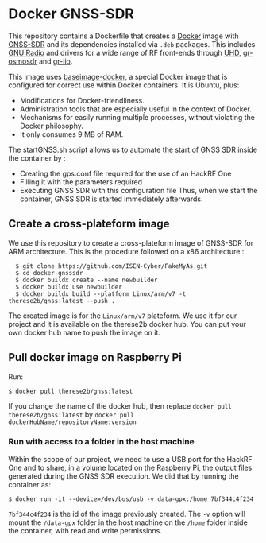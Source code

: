 <!-- prettier-ignore-start -->
[comment]: # (
SPDX-License-Identifier: MIT
)

[comment]: # (
SPDX-FileCopyrightText: 2020 Carles Fernandez-Prades <carles.fernandez@cttc.es>
)
<!-- prettier-ignore-end -->

# Docker GNSS-SDR 

This repository contains a Dockerfile that creates a
[Docker](https://www.docker.com/) image with [GNSS-SDR](https://gnss-sdr.org)
and its dependencies installed via `.deb` packages. This includes
[GNU Radio](https://gnuradio.org/) and drivers for a wide range of RF front-ends
through [UHD](https://github.com/EttusResearch/uhd),
[gr-osmosdr](http://osmocom.org/projects/sdr/wiki/GrOsmoSDR) and
[gr-iio](https://github.com/analogdevicesinc/gr-iio).

This image uses [baseimage-docker](https://github.com/phusion/baseimage-docker),
a special Docker image that is configured for correct use within Docker
containers. It is Ubuntu, plus:

- Modifications for Docker-friendliness.
- Administration tools that are especially useful in the context of Docker.
- Mechanisms for easily running multiple processes, without violating the Docker
  philosophy.
- It only consumes 9 MB of RAM.

The startGNSS.sh script allows us to automate the start of GNSS SDR inside the container by :
- Creating the gps.conf file required for the use of an HackRF One
- Filling it with the parameters required
- Executing GNSS SDR with this configuration file
Thus, when we start the container, GNSS SDR is started immediately afterwards.

## Create a cross-plateform image

We use this repository to create a cross-plateform image of GNSS-SDR for ARM architecture. This is the procedure followed on a x86 architecture : 

      $ git clone https://github.com/ISEN-Cyber/FakeMyAs.git
      $ cd docker-gnsssdr
      $ docker buildx create --name newbuilder
      $ docker buildx use newbuilder
      $ docker buildx build --platform Linux/arm/v7 -t therese2b/gnss:latest --push .
      
The created image is for the `Linux/arm/v7` plateform. We use it for our project and it is available on the therese2b docker hub. You can put your own docker hub name to push the image on it.

## Pull docker image on Raspberry Pi

Run:

    $ docker pull therese2b/gnss:latest
    
If you change the name of the docker hub, then replace `docker pull therese2b/gnss:latest` by `docker pull dockerHubName/repositoryName:version`

### Run with access to a folder in the host machine

Within the scope of our project, we need to use a USB port for the HackRF One and to share, in a volume located on the Raspberry Pi, the output files generated during the GNSS SDR execution. We did that by running the container as:

    $ docker run -it --device=/dev/bus/usb -v data-gpx:/home 7bf344c4f234

`7bf344c4f234` is the id of the image previously created. The `-v` option will mount the `/data-gpx` folder in the host machine on the `/home`
folder inside the container, with read and write permissions.
